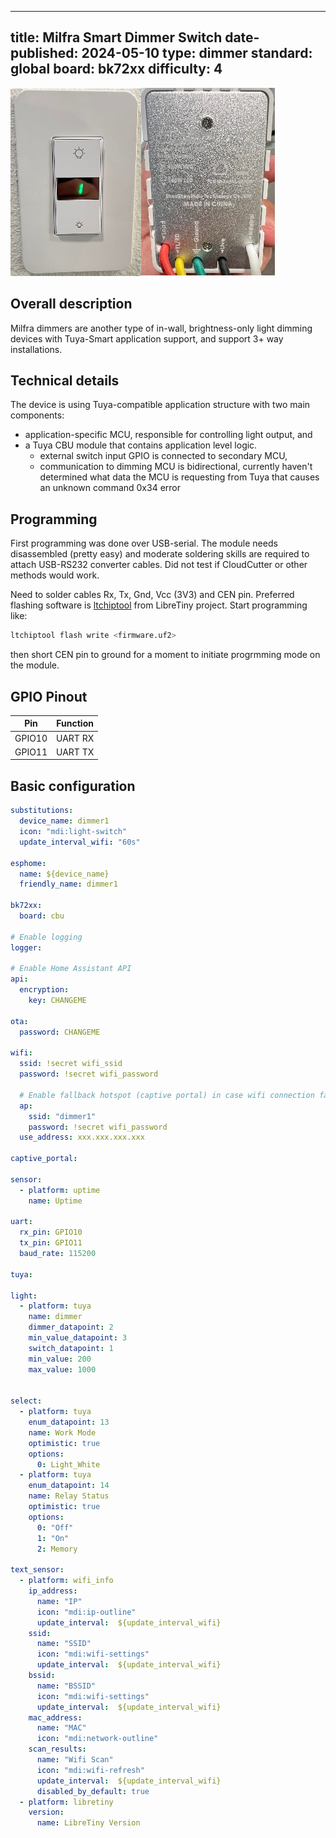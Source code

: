 
---
title: Milfra Smart Dimmer Switch
date-published: 2024-05-10
type: dimmer
standard: global
board: bk72xx
difficulty: 4
---

![Milfra smart dimmer switch](Milfra-Dimmer-Front.jpg "Milfra dimmer front")![Milfra smart dimmer switch](Milfra-Dimmer-Back.jpg "Milfra dimmer back")

## Overall description

Milfra dimmers are another type of in-wall, brightness-only light dimming devices with Tuya-Smart application support,
and support 3+ way installations.

## Technical details

The device is using Tuya-compatible application structure with two main components:

- application-specific MCU, responsible for controlling light output, and
- a Tuya CBU module that contains application level logic.
  - external switch input GPIO is connected to secondary MCU,
  - communication to dimming MCU is bidirectional, currently haven't determined what data the MCU is requesting from Tuya that causes an
    unknown command 0x34 error

## Programming

First programming was done over USB-serial. The module needs disassembled (pretty easy) and moderate soldering
skills are required to attach USB-RS232 converter cables.  Did not test if CloudCutter or other methods would work.

Need to solder cables Rx, Tx, Gnd, Vcc (3V3) and CEN pin.
Preferred flashing software is [ltchiptool](https://github.com/libretiny-eu/ltchiptool) from LibreTiny project. Start programming like:

```bash
ltchiptool flash write <firmware.uf2>
```

then short CEN pin to ground for a moment to initiate progrmming mode on the module.

## GPIO Pinout

| Pin    | Function                   |
|--------|----------------------------|
| GPIO10 | UART RX                    |
| GPIO11 | UART TX                    |

## Basic configuration

```yaml
substitutions:
  device_name: dimmer1
  icon: "mdi:light-switch"
  update_interval_wifi: "60s"

esphome:
  name: ${device_name}
  friendly_name: dimmer1

bk72xx:
  board: cbu

# Enable logging
logger:

# Enable Home Assistant API
api:
  encryption:
    key: CHANGEME

ota:
  password: CHANGEME

wifi:
  ssid: !secret wifi_ssid
  password: !secret wifi_password

  # Enable fallback hotspot (captive portal) in case wifi connection fails
  ap:
    ssid: "dimmer1"
    password: !secret wifi_password
  use_address: xxx.xxx.xxx.xxx

captive_portal:

sensor:
  - platform: uptime
    name: Uptime

uart:
  rx_pin: GPIO10
  tx_pin: GPIO11
  baud_rate: 115200

tuya:

light:
  - platform: tuya
    name: dimmer
    dimmer_datapoint: 2
    min_value_datapoint: 3
    switch_datapoint: 1
    min_value: 200
    max_value: 1000


select:
  - platform: tuya
    enum_datapoint: 13
    name: Work Mode
    optimistic: true
    options:
      0: Light_White
  - platform: tuya
    enum_datapoint: 14
    name: Relay Status
    optimistic: true
    options:
      0: "Off"
      1: "On"
      2: Memory

text_sensor:
  - platform: wifi_info
    ip_address:
      name: "IP"
      icon: "mdi:ip-outline"
      update_interval:  ${update_interval_wifi}
    ssid:
      name: "SSID"
      icon: "mdi:wifi-settings"
      update_interval:  ${update_interval_wifi}
    bssid:
      name: "BSSID"
      icon: "mdi:wifi-settings"
      update_interval:  ${update_interval_wifi}
    mac_address:
      name: "MAC"
      icon: "mdi:network-outline"
    scan_results:
      name: "Wifi Scan"
      icon: "mdi:wifi-refresh"
      update_interval:  ${update_interval_wifi}
      disabled_by_default: true
  - platform: libretiny
    version:
      name: LibreTiny Version
    
```
